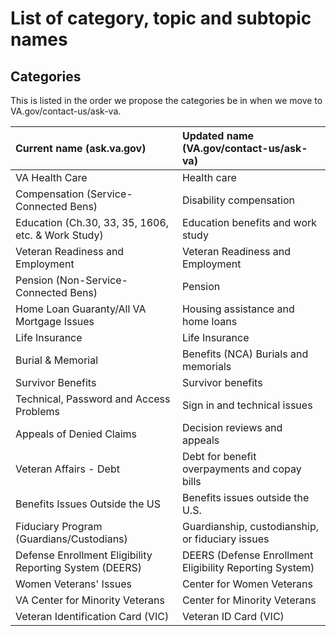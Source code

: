 # List of category, topic and subtopic names

## Categories
This is listed in the order we propose the categories be in when we move to VA.gov/contact-us/ask-va.

|Current name (ask.va.gov)|Updated name (VA.gov/contact-us/ask-va)|
|:--|:--|
|VA Health Care|Health care|
|Compensation (Service-Connected Bens)|Disability compensation|
|Education (Ch.30, 33, 35, 1606, etc. & Work Study)|Education benefits and work study|
|Veteran Readiness and Employment|Veteran Readiness and Employment|
|Pension (Non-Service-Connected Bens)|Pension|
|Home Loan Guaranty/All VA Mortgage Issues|Housing assistance and home loans|
|Life Insurance|Life Insurance|
|Burial & Memorial|Benefits (NCA)	Burials and memorials|
|Survivor Benefits|Survivor benefits|
|Technical, Password and Access Problems|Sign in and technical issues|
|Appeals of Denied Claims|Decision reviews and appeals|
|Veteran Affairs - Debt|Debt for benefit overpayments and copay bills|
|Benefits Issues Outside the US|Benefits issues outside the U.S.|
|Fiduciary Program (Guardians/Custodians)|Guardianship, custodianship, or fiduciary issues|
|Defense Enrollment Eligibility Reporting System (DEERS)|DEERS (Defense Enrollment Eligibility Reporting System)|
|Women Veterans' Issues|Center for Women Veterans|
|VA Center for Minority Veterans|Center for Minority Veterans|
|Veteran Identification Card (VIC)|Veteran ID Card (VIC)|
